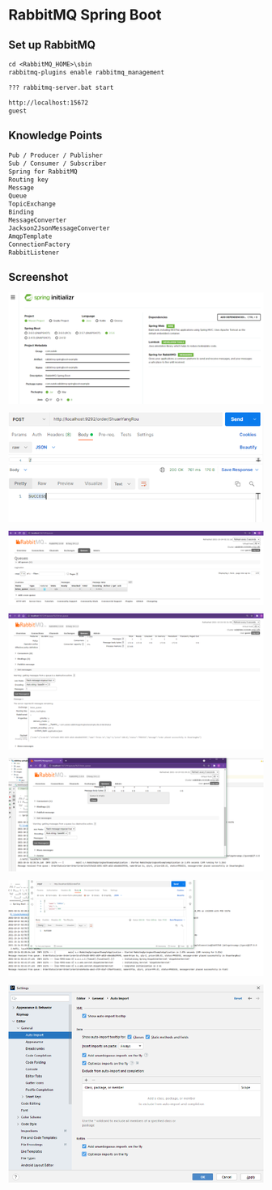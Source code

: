 # RabbitMQ Spring Boot

## Set up RabbitMQ

```
cd <RabbitMQ_HOME>\sbin
rabbitmq-plugins enable rabbitmq_management
```

```
??? rabbitmq-server.bat start
```

```
http://localhost:15672
guest
```

## Knowledge Points

```
Pub / Producer / Publisher
Sub / Consumer / Subscriber
Spring for RabbitMQ
Routing key
Message
Queue
TopicExchange
Binding
MessageConverter
Jackson2JsonMessageConverter
AmqpTemplate
ConnectionFactory
RabbitListener
```

## Screenshot

![01.png](images/01.png)

![02.png](images/02.png)

![03.png](images/03.png)

![04.png](images/04.png)

![05.png](images/05.png)

![06.png](images/06.png)

![nn.png](images/nn.png)
